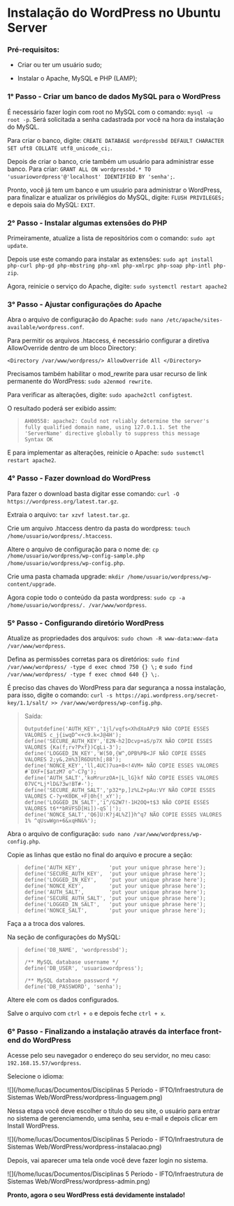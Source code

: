 # Instalação do WordPress no Ubuntu Server

### Pré-requisitos:

- Criar ou ter um usuário sudo;

- Instalar o Apache, MySQL e PHP (LAMP);

  

### 1° Passo - Criar um banco de dados MySQL para o WordPress

É necessário fazer login com root no MySQL com o comando: `mysql -u root -p`. Será solicitada a senha cadastrada por você na hora da instalação do MySQL.

Para criar o banco, digite: `CREATE DATABASE wordpressbd DEFAULT CHARACTER SET uft8 COLLATE utf8_unicode_ci;`. 

Depois de criar o banco, crie também um usuário para administrar esse banco. Para criar: `GRANT ALL ON wordpressbd.* TO 'usuariowordpress'@'localhost' IDENTIFIED BY 'senha';`.

Pronto, você já tem um banco e um usuário para administrar o WordPress, para finalizar e atualizar os privilégios do MySQL, digite: `FLUSH PRIVILEGES;` e depois saia do MySQL: `EXIT`. 



### 2° Passo - Instalar algumas extensões do PHP

Primeiramente, atualize a lista de repositórios com o comando: `sudo apt update`.

Depois use este comando para instalar as extensões: `sudo apt install php-curl php-gd php-mbstring php-xml php-xmlrpc php-soap php-intl php-zip`. 

Agora, reinicie o serviço do Apache, digite: `sudo systemctl restart apache2`



### 3° Passo - Ajustar configurações do Apache

Abra o arquivo de configuração do Apache: `sudo nano /etc/apache/sites-available/wordpress.conf`.

Para permitir os arquivos .htaccess, é necessário configurar a diretiva AllowOverride dentro de um bloco Directory:

`<Directory /var/www/wordpress/>
    AllowOverride All
</Directory>`

Precisamos também habilitar o mod_rewrite para usar recurso de link permanente do WordPress: `sudo a2enmod rewrite`.

Para verificar as alterações, digite: `sudo apache2ctl configtest`.

O resultado poderá ser exibido assim: 

> ```
> AH00558: apache2: Could not reliably determine the server's fully qualified domain name, using 127.0.1.1. Set the 'ServerName' directive globally to suppress this message
> Syntax OK
> ```

E para implementar as alterações, reinicie o Apache: `sudo sustemctl restart apache2`.



### 4° Passo - Fazer download do WordPress

Para fazer o download basta digitar esse comando: `curl -O https://wordpress.org/latest.tar.gz`.

Extraia o arquivo: `tar xzvf latest.tar.gz`.

Crie um arquivo .htaccess dentro da pasta do wordpress: `touch /home/usuario/wordpress/.htaccess`.

Altere o arquivo de configuração para o nome de: `cp /home/usuario/wordpress/wp-config-sample.php /home/usuario/wordpress/wp-config.php`.

Crie uma pasta chamada upgrade: `mkdir /home/usuario/wordpress/wp-content/upgrade`.

Agora copie todo o conteúdo da pasta wordpress: `sudo cp -a /home/usuario/wordpress/. /var/www/wordpress`.



### 5° Passo - Configurando diretório WordPress

Atualize as propriedades dos arquivos: `sudo chown -R www-data:www-data /var/www/wordpress`.

Defina as permissões corretas para os diretórios: `sudo find /var/www/wordpress/ -type d exec chmod 750 {} \;` e `sudo find /var/www/wordpress/ -type f exec chmod 640 {} \;`.

É preciso das chaves do WordPress para dar segurança a nossa instalação, para isso, digite o comando: `curl -s https://api.wordpress.org/secret-key/1.1/salt/ >> /var/www/wordpress/wp-config.php`.

> Saída:
>
> ```
> Outputdefine('AUTH_KEY','1jl/vqfs<XhdXoAPz9 NÃO COPIE ESSES VALORES c_j{iwqD^<+c9.k<J@4H');
> define('SECURE_AUTH_KEY','E2N-h2]Dcvp+aS/p7X NÃO COPIE ESSES VALORES {Ka(f;rv?Pxf})CgLi-3');
> define('LOGGED_IN_KEY','W(50,{W^,OPB%PB<JF NÃO COPIE ESSES VALORES 2;y&,2m%3]R6DUth[;88');
> define('NONCE_KEY','ll,4UC)7ua+8<!4VM+ NÃO COPIE ESSES VALORES #`DXF+[$atzM7 o^-C7g');
> define('AUTH_SALT','koMrurzOA+|L_lG}kf NÃO COPIE ESSES VALORES 07VC*Lj*lD&?3w!BT#-');
> define('SECURE_AUTH_SALT','p32*p,]z%LZ+pAu:VY NÃO COPIE ESSES VALORES C-?y+K0DK_+F|0h{!_xY');
> define('LOGGED_IN_SALT','i^/G2W7!-1H2OQ+t$3 NÃO COPIE ESSES VALORES t6**bRVFSD[Hi])-qS`|');
> define('NONCE_SALT','Q6]U:K?j4L%Z]}h^q7 NÃO COPIE ESSES VALORES 1% ^qUswWgn+6&xqHN&%');
> ```

Abra o arquivo de configuração: `sudo nano /var/www/wordpress/wp-config.php`.

Copie as linhas que estão no final do arquivo e procure a seção:

> ```
> define('AUTH_KEY',         'put your unique phrase here');
> define('SECURE_AUTH_KEY',  'put your unique phrase here');
> define('LOGGED_IN_KEY',    'put your unique phrase here');
> define('NONCE_KEY',        'put your unique phrase here');
> define('AUTH_SALT',        'put your unique phrase here');
> define('SECURE_AUTH_SALT', 'put your unique phrase here');
> define('LOGGED_IN_SALT',   'put your unique phrase here');
> define('NONCE_SALT',       'put your unique phrase here');
> ```

Faça a a troca dos valores.

Na seção de configurações do MySQL: 

> ```
> define('DB_NAME', 'wordpressbd');
> 
> /** MySQL database username */
> define('DB_USER', 'usuariowordpress');
> 
> /** MySQL database password */
> define('DB_PASSWORD', 'senha');
> ```

Altere ele com os dados configurados.

Salve o arquivo com `ctrl + o` e depois feche `ctrl + x`.



### 6° Passo - Finalizando a instalação através da interface front-end do WordPress

Acesse pelo seu navegador o endereço do seu servidor, no meu caso: `192.168.15.57/wordpress`.

Selecione o idioma:

![](/home/lucas/Documentos/Disciplinas 5 Período - IFTO/Infraestrutura de Sistemas Web/WordPress/wordpress-linguagem.png)

Nessa etapa você deve escolher o título do seu site, o usuário para entrar no sistema de gerenciamendo, uma senha, seu e-mail e depois clicar em Install WordPress.

![](/home/lucas/Documentos/Disciplinas 5 Período - IFTO/Infraestrutura de Sistemas Web/WordPress/wordpress-instalacao.png)

Depois, vai aparecer uma tela onde você deve fazer login no sistema.

![](/home/lucas/Documentos/Disciplinas 5 Período - IFTO/Infraestrutura de Sistemas Web/WordPress/wordpress-admin.png)



**Pronto, agora o seu WordPress está devidamente instalado!**